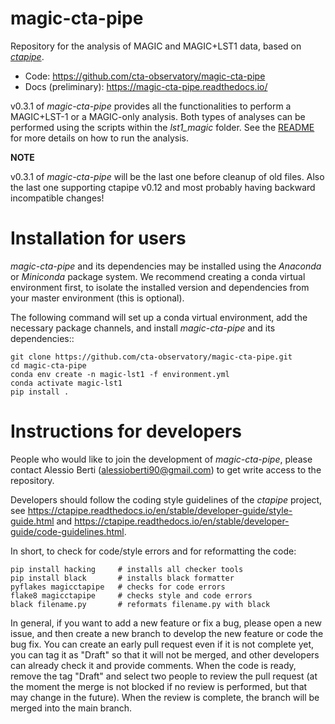 # magic-cta-pipe

Repository for the analysis of MAGIC and MAGIC+LST1 data, based on [*ctapipe*](https://github.com/cta-observatory/ctapipe).

* Code: https://github.com/cta-observatory/magic-cta-pipe
* Docs (preliminary): https://magic-cta-pipe.readthedocs.io/

v0.3.1 of *magic-cta-pipe* provides all the functionalities to perform a MAGIC+LST-1 or a MAGIC-only analysis. Both types of analyses can be performed using the scripts within the *lst1_magic* folder.
See the [README](https://github.com/cta-observatory/magic-cta-pipe/blob/master/magicctapipe/scripts/lst1_magic/README.md) for more details on how to run the analysis.

**NOTE**

v0.3.1 of *magic-cta-pipe* will be the last one before cleanup of old files. Also the last one supporting ctapipe v0.12 and most probably having backward incompatible changes!

# Installation for users

*magic-cta-pipe* and its dependencies may be installed using the *Anaconda* or *Miniconda* package system. We recommend creating a conda virtual environment
first, to isolate the installed version and dependencies from your master environment (this is optional).

The following command will set up a conda virtual environment, add the necessary package channels, and install *magic-cta-pipe* and its dependencies::

    git clone https://github.com/cta-observatory/magic-cta-pipe.git
    cd magic-cta-pipe
    conda env create -n magic-lst1 -f environment.yml
    conda activate magic-lst1
    pip install .

# Instructions for developers

People who would like to join the development of *magic-cta-pipe*, please contact Alessio Berti (<alessioberti90@gmail.com>) to get write access to the repository.

Developers should follow the coding style guidelines of the *ctapipe* project, see https://ctapipe.readthedocs.io/en/stable/developer-guide/style-guide.html and https://ctapipe.readthedocs.io/en/stable/developer-guide/code-guidelines.html.

In short, to check for code/style errors and for reformatting the code:

```
pip install hacking     # installs all checker tools
pip install black       # installs black formatter
pyflakes magicctapipe   # checks for code errors
flake8 magicctapipe     # checks style and code errors
black filename.py       # reformats filename.py with black
```

In general, if you want to add a new feature or fix a bug, please open a new issue, and then create a new branch to develop the new feature or code the bug fix. You can create an early pull request even if it is not complete yet, you can tag it as "Draft" so that it will not be merged, and other developers can already check it and provide comments. When the code is ready, remove the tag "Draft" and select two people to review the pull request (at the moment the merge is not blocked if no review is performed, but that may change in the future). When the review is complete, the branch will be merged into the main branch.

<!--
A brief description:
1. `config/CrabNebula.yaml`: an example of the configuration file, used by all the scripts.
2. `config/magic-cta-pipe_config_stereo.yaml`: an example of the configuration file for stereo analysis.
3. `hillas_preprocessing.py`: compute the hillas parameters. Loops over MCs and real data. This script uses the tailcuts cleaning.
4. `hillas_preprocessing_stereo.py`: compute the hillas and stereo parameters. Loops over MCs and real data. This script uses the tailcuts cleaning.
5. `hillas_preprocessing_MAGICCleaning.py`: compute the hillas parameters. Loops over MCs and real data. This script used the MAGIC cleaning implemented in MARS.
6. `hillas_preprocessing_MAGICCleaning_stereo.py`: compute the hillas and stereo parameters. Loops over MCs and real data. This script used the MAGIC cleaning implemented in MARS.
7. `train_energy_rf.py`: trains the energy RF.
8. `train_direction_rf.py`: trains the direction "disp" RF.
9. `train_classifier_rf.py`: trains the event classification RF.
10. `apply_rfs.py`: applies the trained RFs to the "test" event sample.
11. `add_orig_mc_tree.py`: adds the "original MC" tree info to the MC events tree processed earlier.
12. `make_irf.py`: generates IRFs based on the event lists with reconstructed parameters.
13. `make_event_lists.py`: produces the FITS event lists with application of the cuts.

Moreover, the `utils` directory contains two modules:
* `MAGIC_Badpixels.py`: finds the so called bad/hot pixels i.e. pixels affected by stars, or pixels turned off or dead.
* `MAGIC_Cleaning.py`: implements the MAGIC cleaning as defined in MARS.

There is also an IPython notebook, `magic_lst_event_coincidence.ipynb`, which shows how to perform the coincidence of events between MAGIC and LST1 data, when data are taken by both systems.

Here below you can find a more detailed description of the pipeline work flow.

### Configuration file CrabNebula.yaml ###

This is an example of the configuration file which is used by all the scripts of the pipeline.
It is in [YAML](https://yaml.org/) standard, which can be easily parsed and also easily readable by humans.
Through this file, the user can configure the details of the analysis like input files, output files, details
of the cleaning and Random Forest generation and analysis cuts to be applied to the events.

More in detail, the configuration file is a series of main keys, each having other nested (key, value) pairs.
The main keys are:

* `data_files`
* `image_cleaning`
* `energy_rf`
* `direction_rf`
* `classifier_rf`
* `irf`
* `event_list`

`data_files` specifies the input and output files, both for simulated (MonteCarlo) and real data, denoted by the `mc`
and `data` keys. Each set of data is has a `train_sample` and `test_sample` keys. For simulated data, the `train_sample`
key refers to the simulated data sample used for the training of the Random Forest classifier, whereas the `test_sample`
is the sample used to compute the Instrument Response Functions (IRFs). For real data, the `train_sample` is what usually
is called OFF data, which are used together with simulated data in the Random Forest algorithm, while the `test_sample` refers
to the so called ON data, that is the data the user wants to analyze.
Each `train_sample` and `test_sample` keys have two sub-keys, called `magic1` and `magic2`. As their name implies, the input and
output files are specified for each telescope independently, since the pipeline starts its processing from MAGIC calibrated data.
If the analysis uses data from a third telescope, as LST1, an additional key called, for example, `lst1` can be added to specify the
input and output files. For the moment though, the pipeline works with MAGIC data only.
Each telescope key is used to specify the input and output files at different stages of the pipeline:

* `input_mask`: it specifies the input files to the pipeline; absolute and relative paths can be used; wildcards are allowed;
* `hillas_output`: it specifies the name of the output file of the script `hillas_preprocessing.py`;
* `reco_output`: it specifies the name of the output file after applying the Random Forests to the data. **NB:** this key must be set only for the `test_sample` data, either simulated or real.

The `image_cleaning` key is used to specify the cleaning parameters. In particular, since for both MAGIC telescopes the cleaning settings
are the same, only one key called `magic` is used. As for `data_files`, when in the future LST1 will be added in the analysis, an additional
key should be added to specify the cleaning settings for that telescope.

The `energy_rf`, `direction_rf` and `classifier_rf` keys specify the settings used for the each type of Random Forest used in the analysis.
Each of these keys have other sub-keys:

* `save_name` is the name of the output file for the specific Random Forest
* `cuts` is a string to be applied on the input data to the Random Forests
* `settings` is a set of keys specifying the settings for each Random Forest e.g. the number of estimators, the minimum number of events in each leaf and the number of jobs
* `features` is a list of strings specifying the parameters to be used in the Random Forests training. **NB:** for the `direction_rf` key, `features` is actually a dictionary with two keys, `disp` and `pos_angle_shift`. For each of those keys, a list is used to specify the parameters to be used for each of those Random Forests.

The `irf` key has only one sub-key, called `output_name`, which is the name (plus path) of the file where IRF will be stored in FITS format.

Finally, the `event_list` key is used to specify some cuts, `quality` or user `selection` cuts.

### Configuration file magic-cta-pipe\_config\_stereo.yaml ###

This configuration file is very similar to the previous one, but it should be used when stereo analysis has to be performed. In particular, what changes wrt
`CrabNebula.yaml` is that there is only one telescope name key, namely `magic`. This is because the input mask in this case will specify data from both
M1 and M2 to allow for stereo reconstruction.

### hillas\_preprocessing.py ###

The first script to run the pipeline is `hillas_preprocessing.py`. It takes calibrated files (both simulated and real data) as input and processes them:

* it performs the image cleaning
* it calculates the Hillas parameters (using the `ctapipe.image.hillas_parameters` and `ctapipe.image.leakage` functions)
* it computes the timing parameters (using the `ctapipe.image.timing_parameters.timing_parameters` function)

The settings of the cleaning, as well as the input and output files of the script, are specified in the configuration file. The format of the output files
is HDF5.

For MAGIC data, its reading is performed through the [`ctapipe_io_magic`](https://gitlab.mpcdf.mpg.de/ievo/ctapipe_io_magic) module. It defines the class
`MAGICEventSource`, which inherits from the [`EventSource`](https://cta-observatory.github.io/ctapipe/api/ctapipe.io.EventSource.html) class defined in `ctapipe`,
used to setup classes to read different sources of data.

Running the script is straightforward:

```bash
$ python hillas_preprocessing.py --config=config.yaml
```

where `config.yaml` is the name of the configuration file.

Other available options are:
* `--usereal`: run the script only over real data
* `--usemc`: run the script only over MC data
* `--usetest`: run the script only over test sample data
* `--usetrain`: run the script only over train sample data
* `--usem1`: run the script only over M1 data
* `--usem2`: run the script only over M2 data

These options can be concatenated, e.g.:

```bash
$ python hillas_preprocessing.py --config=config.yaml --usereal --usetest --usem1
```

will run the script over real data from the test sample and from the M1 telescope only.

The next step in the pipeline is training the Random Forests for event classification, energy and direction reconstruction.

### hillas\_preprocessing\_MAGICCleaning.py ###

It is similar to `hillas_preprocessing.py`, the only difference is that it uses the MAGIC cleaning implemented in MARS. Its usage is the same as `hillas_preprocessing.py`, see above.

### hillas\_preprocessing\_stereo.py and hillas\_preprocessing\_MAGICCleaning\_stereo.py ###

These script are very similar to `hillas_preprocessing.py` and `hillas_preprocessing_MAGICCleaning.py`, but they include also the reconstruction of stereo parameters.

Running the scripts is straightforward, e.g.:

```bash
$ python hillas_preprocessing_stereo.py --config=config_stereo.yaml
```

where `config_stereo.yaml` is the name of the configuration file, the proper one for stereo analysis.

Other available options are:
* `--usereal`: run the script only over real data
* `--usemc`: run the script only over MC data
* `--usetest`: run the script only over test sample data
* `--usetrain`: run the script only over train sample data

### train\_energy\_rf.py, train\_direction\_rf.py, train\_classifier\_rf.py ###

These scripts take care of training different Random Forests with different purposes:

* `train_energy_rf.py` trains the Random Forest for the energy reconstruction
* `train_direction_rf.py` trains the Random Forest for the event direction reconstruction
* `train_classifier_rf.py` trains the Random Forest for the event classification

`train_energy_rf.py` and `train_direction_rf.py` run on simulated data from both the train and test sample. `train_classifier_rf.py`
instead runs on the test sample of simulated data and on OFF data.

Each scripts saves some performance summary plots as PNG images:

* `train_energy_rf.py` saves the energy migration matrix and the energy bias and RMS
* `train_direction_rf.py` saves the histogram of theta2 and the PSF as a function of the energy and offset distance
* `train_classifier_rf.py` saves the event classification histograms

To run these scripts, taking as example `train_energy_rf.py`, just do:

```bash
$ python train_energy_rf.py --config=config.yaml
```

If you want to run these three scripts over DL1 data containing the stereo information, i.e. generated by `hillas_preprocessing_stereo.py` or `hillas_preprocessing_MAGICCleaning_stereo.py`, you need to add the `--stereo` option when calling them from the command line.

Once the Random Forests are trained, they can be applied to the data. Before this step, another one must be performed using the script
`add_orig_mc_tree.py`, described in the following paragraph.

### add\_orig\_mc\_tree.py ###

The script `add_orig_mc_tree.py` opens the calibrated simulated files (for both train and test samples) to read the `OriginalMC` tree,
containing the information about the simulated values for each event (e.g. energy, arrival direction of the events).
The information is then copied to the output files created by `hillas_preprocessing.py`.

Run this script with the command:

```bash
$ python add_orig_mc_tree.py --config=config.yaml
```

Other available options are:
* `--usetest`: run the script only over test sample data
* `--usetrain`: run the script only over train sample data
* `--usem1`: run the script only over M1 data
* `--usem2`: run the script only over M2 data
* `--stereo`: run over DL1 data containing stereo information (i.e. generated by `hillas_preprocessing_stereo.py` or `hillas_preprocessing_MAGICCleaning_stereo.py`)

After this step, the Random Forests can be applied to the ON data and simulated data (test sample).

### apply\_rfs.py ###

The script `apply_rfs.py` is responsible for applying the trained Random Forests (energy, event direction and classification) to the ON
and the test sample of simulated data, reconstructing the properties of the events. The result of the reconstruction is saved in a HDF5
output file, one for the ON and one for the simulated data, as specified by the `reco_output` keys of the configuration file.

To run the script, just do:

```bash
$ python apply_rfs.py --config=config.yaml
```

If you want to run the script over DL1 data containing the stereo information, i.e. generated by `hillas_preprocessing_stereo.py` or `hillas_preprocessing_MAGICCleaning_stereo.py`, you need to add the `--stereo` option when calling them from the command line.

### make\_irf.py ###

The script `make_irf.py` generates the instrument response functions (IRFs) starting from the test sample of simulated data, after the Random
Forests have been applied to them. The result is a FITS file containing the following tables (the names are self-explanatory):

* `POINT SPREAD FUNCTION`
* `ENERGY DISPERSION`
* `EFFECTIVE AREA`

For the time being, the name of the reconstructed test sample simulated data file and of the output FITS file is hardcoded in the script, but
it will be changed in the future so that they can be set with the YAML configuration file. In any case, the script needs the configuration file
to be passed as command line argument:

```bash
$ python make_irf.py --config=config.yaml
```

If you run the script `apply_rfs.py` with the `--stereo` option, then also `make_irf.py` should be called with the `--stereo` option.


### make\_event\_lists.py ###

`make_event_lists.py` is the last script of the pipeline and is responsible of creating an event list. First, a list of good time intervals (GTI)
is created (applying the cuts specified in the configuration file), then event information (ID, time, sky coordinates and reconstructed energy) are
extracted. The GTI and the event information are used to create two tables in the resulting FITS files: for each MAGIC run, a FITS file is generated.

To run this script:

```bash
$ python make_event_lists.py --config=config.yaml
```

If you used the `--stereo` option for the previous scripts, then also `make_event_lists.py` should be called with the `--stereo` option.
-->
